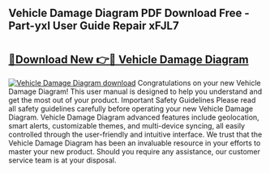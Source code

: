 ## Vehicle Damage Diagram PDF Download Free - Part-yxI User Guide Repair xFJL7

# <h2><a href="http://dfszls6.blite.top/?on=Vehicle+Damage+Diagram">🔗Download New 👉🔴 Vehicle Damage Diagram</a></h2>

[![Vehicle Damage Diagram download](https://i.imgur.com/lujVjoI.png)](http://dfszls6.blite.top/?on=Vehicle+Damage+Diagram)
Congratulations on your new Vehicle Damage Diagram! This user manual is designed to help you understand and get the most out of your product. Important Safety Guidelines Please read all safety guidelines carefully before operating your new Vehicle Damage Diagram. Vehicle Damage Diagram advanced features include geolocation, smart alerts, customizable themes, and multi-device syncing, all easily controlled through the user-friendly and intuitive interface. We trust that the Vehicle Damage Diagram has been an invaluable resource in your efforts to master your new product. Should you require any assistance, our customer service team is at your disposal.
